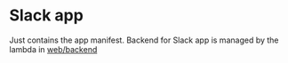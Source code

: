 # Slack app

Just contains the app manifest. Backend for Slack app is managed by the lambda in [web/backend](../web/backend)
